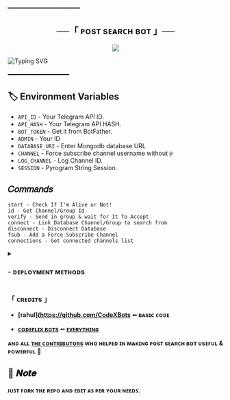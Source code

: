 ━━━━━━━━━━━━━━━━━━━━

<h2 align="center">
    ──「  ᴘᴏsᴛ  sᴇᴀʀᴄʜ  ʙᴏᴛ 」──
</h2>

<p align="center">
  <img src="https://graph.org/file/8581e33195ed8183a3253.jpg">
</p>


![Typing SVG](https://readme-typing-svg.herokuapp.com/?lines=POST+SEARCH+BOT+!;CREATED+BY+CODEFLIX+!;A+ADVANCE+BOT+WITH+COOL+FEATURES!)
</p>

 ━━━━━━━━━━━━━━━━━

## 🏷 Environment Variables
  - `API_ID` - Your Telegram API ID.
  - `API_HASH` - Your Telegram API HASH.
  - `BOT_TOKEN` - Get it from BotFather.
  - `ADMIN` - Your ID
  - `DATABASE_URI` - Enter Mongodb database URL
  - `CHANNEL` - Force subscribe channel username without `@`
  - `LOG_CHANNEL` - Log Channel ID.
  - `SESSION` - Pyrogram String Session.

## 𝐶𝑜𝑚𝑚𝑎𝑛𝑑𝑠
```
start - Check If I'm Alive or Not!
id - Get Channel/Group Id
verify - Send in group & wait for It To Accept
connect - Link Database Channel/Group to search from
disconnect - Disconnect Database
fsub - Add a Force Subscribe Channel
connections - Get connected channels list
```

<details>
<summary><h3>
- <b> ᴅᴇᴘʟᴏʏᴍᴇɴᴛ ᴍᴇᴛʜᴏᴅs </b>
</h3></summary>
<h3 align="center">
    ─「 ᴅᴇᴩʟᴏʏ ᴏɴ ʜᴇʀᴏᴋᴜ 」─
</h3>

<p align="center"><a href="https://github.com/sewxiy/Post-Search-Bot">
  <img src="https://www.herokucdn.com/deploy/button.svg" alt="Deploy On Heroku">
</a></p>
<h3 align="center">
    ─「 ᴅᴇᴩʟᴏʏ ᴏɴ ᴋᴏʏᴇʙ 」─
</h3>
<p align="center"><a href="https://app.koyeb.com/deploy?type=git&repository=github.com/sewxiy/Post-Search-Bot&branch=main&name=Post-Search-Bot">
  <img src="https://www.koyeb.com/static/images/deploy/button.svg" alt="Deploy On Koyeb">
</a></p>
<h3 align="center">
    ─「 ᴅᴇᴩʟᴏʏ ᴏɴ ʀᴀɪʟᴡᴀʏ 」─
</h3>
<p align="center"><a href="https://railway.app/deploy?template=https://github.com/sewxiy/Post-Search-Bot"">
     <img height="45px" src="https://railway.app/button.svg">
</a></p>
<h3 align="center">
    ─「 ᴅᴇᴩʟᴏʏ ᴏɴ ʀᴇɴᴅᴇʀ 」─
</h3>
<p align="center"><a href="https://render.com/deploy?repo=https://github.com/sewxiy/Post-Search-Bot">
<img src="https://render.com/images/deploy-to-render-button.svg" alt="Deploy to Render">
</a></p>
</details>

<h3> 「 ᴄʀᴇᴅɪᴛs 」
</h3>

- <b>[rahul](https://github.com/CodeXBots  ➻  ʙᴀsɪᴄ ᴄᴏᴅᴇ

- <b>[ᴄᴏᴅᴇғʟɪx ʙᴏᴛs](https://github.com/)  ➻  [ᴇᴠᴇʀʏᴛʜɪɴɢ](https://t.me/codeflix_bots) </b>
 
<b>ᴀɴᴅ ᴀʟʟ [ᴛʜᴇ ᴄᴏɴᴛʀɪʙᴜᴛᴏʀs](https://telegram.me/codeflix_bots) ᴡʜᴏ ʜᴇʟᴩᴇᴅ ɪɴ ᴍᴀᴋɪɴɢ ᴘᴏsᴛ sᴇᴀʀᴄʜ ʙᴏᴛ ᴜsᴇꜰᴜʟ & ᴩᴏᴡᴇʀꜰᴜʟ 🖤 </b>

## 📌  𝑵𝒐𝒕𝒆

ᴊᴜꜱᴛ ꜰᴏʀᴋ ᴛʜᴇ ʀᴇᴘᴏ ᴀɴᴅ ᴇᴅɪᴛ ᴀꜱ ᴘᴇʀ ʏᴏᴜʀ ɴᴇᴇᴅꜱ.
